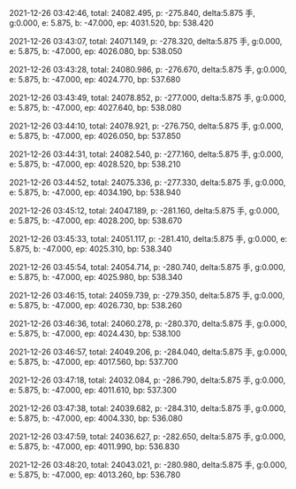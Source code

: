2021-12-26 03:42:46, total: 24082.495, p: -275.840, delta:5.875 手, g:0.000, e: 5.875, b: -47.000, ep: 4031.520, bp: 538.420

2021-12-26 03:43:07, total: 24071.149, p: -278.320, delta:5.875 手, g:0.000, e: 5.875, b: -47.000, ep: 4026.080, bp: 538.050

2021-12-26 03:43:28, total: 24080.986, p: -276.670, delta:5.875 手, g:0.000, e: 5.875, b: -47.000, ep: 4024.770, bp: 537.680

2021-12-26 03:43:49, total: 24078.852, p: -277.000, delta:5.875 手, g:0.000, e: 5.875, b: -47.000, ep: 4027.640, bp: 538.080

2021-12-26 03:44:10, total: 24078.921, p: -276.750, delta:5.875 手, g:0.000, e: 5.875, b: -47.000, ep: 4026.050, bp: 537.850

2021-12-26 03:44:31, total: 24082.540, p: -277.160, delta:5.875 手, g:0.000, e: 5.875, b: -47.000, ep: 4028.520, bp: 538.210

2021-12-26 03:44:52, total: 24075.336, p: -277.330, delta:5.875 手, g:0.000, e: 5.875, b: -47.000, ep: 4034.190, bp: 538.940

2021-12-26 03:45:12, total: 24047.189, p: -281.160, delta:5.875 手, g:0.000, e: 5.875, b: -47.000, ep: 4028.200, bp: 538.670

2021-12-26 03:45:33, total: 24051.117, p: -281.410, delta:5.875 手, g:0.000, e: 5.875, b: -47.000, ep: 4025.310, bp: 538.340

2021-12-26 03:45:54, total: 24054.714, p: -280.740, delta:5.875 手, g:0.000, e: 5.875, b: -47.000, ep: 4025.980, bp: 538.340

2021-12-26 03:46:15, total: 24059.739, p: -279.350, delta:5.875 手, g:0.000, e: 5.875, b: -47.000, ep: 4026.730, bp: 538.260

2021-12-26 03:46:36, total: 24060.278, p: -280.370, delta:5.875 手, g:0.000, e: 5.875, b: -47.000, ep: 4024.430, bp: 538.100

2021-12-26 03:46:57, total: 24049.206, p: -284.040, delta:5.875 手, g:0.000, e: 5.875, b: -47.000, ep: 4017.560, bp: 537.700

2021-12-26 03:47:18, total: 24032.084, p: -286.790, delta:5.875 手, g:0.000, e: 5.875, b: -47.000, ep: 4011.610, bp: 537.300

2021-12-26 03:47:38, total: 24039.682, p: -284.310, delta:5.875 手, g:0.000, e: 5.875, b: -47.000, ep: 4004.330, bp: 536.080

2021-12-26 03:47:59, total: 24036.627, p: -282.650, delta:5.875 手, g:0.000, e: 5.875, b: -47.000, ep: 4011.990, bp: 536.830

2021-12-26 03:48:20, total: 24043.021, p: -280.980, delta:5.875 手, g:0.000, e: 5.875, b: -47.000, ep: 4013.260, bp: 536.780